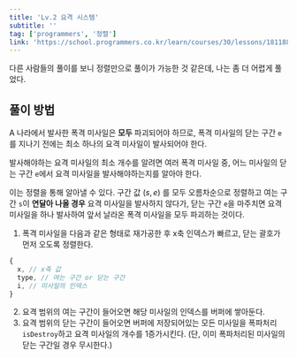 ```yaml
---
title: 'Lv.2 요격 시스템'
subtitle: ''
tag: ['programmers', '정렬']
link: 'https://school.programmers.co.kr/learn/courses/30/lessons/181188'
---
```


다른 사람들의 풀이를 보니 정렬만으로 풀이가 가능한 것 같은데, 나는 좀 더 어렵게 풀었다.

## 풀이 방법

A 나라에서 발사한 폭격 미사일은 **모두** 파괴되어야 하므로, 폭격 미사일의 닫는 구간 `e`를 지나기 전에는 최소 하나의 요격 미사일이 발사되어야 한다.

발사해야하는 요격 미사일의 최소 개수를 알려면 여러 폭격 미사일 중, 어느 미사일의 닫는 구간 `e`에서 요격 미사일을 발사해야하는지를 알아야 한다.

이는 정렬을 통해 알아낼 수 있다. 구간 값 $(s, e)$ 를 모두 오름차순으로 정렬하고 여는 구간 `s`이 **연달아 나올 경우** 요격 미사일을 발사하지 않다가, 닫는 구간 `e`을 마주치면 요격 미사일을 하나 발사하여 앞서 날라온 폭격 미사일을 모두 파괴하는 것이다.

1. 폭격 미사일을 다음과 같은 형태로 재가공한 후 x축 인덱스가 빠르고, 닫는 괄호가 먼저 오도록 정렬한다.

```js
{
  x, // x축 값
  type, // 여는 구간 or 닫는 구간
  i, // 미사일의 인덱스
}
```

2. 요격 범위의 여는 구간이 들어오면 해당 미사일의 인덱스를 버퍼에 쌓아둔다.
3. 요격 범위의 닫는 구간이 들어오면 버퍼에 저장되어있는 모든 미사일을 폭파처리`isDestroy`하고 요격 미사일의 개수를 1증가시킨다. (단, 이미 폭파처리된 미사일의 닫는 구간일 경우 무시한다.)